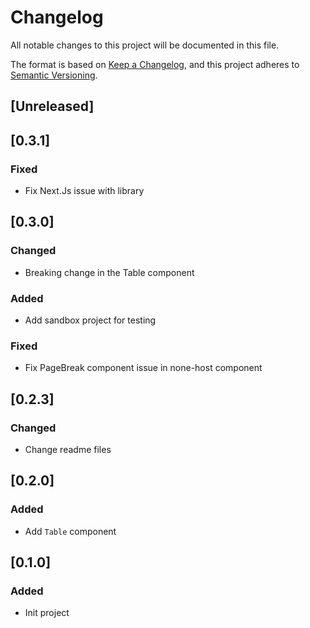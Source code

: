 # Changelog

All notable changes to this project will be documented in this file.

The format is based on [Keep a Changelog](https://keepachangelog.com/en/1.0.0/),
and this project adheres to [Semantic Versioning](https://semver.org/spec/v2.0.0.html).

## [Unreleased]

## [0.3.1]
### Fixed

- Fix Next.Js issue with library

## [0.3.0]

### Changed

- Breaking change in the Table component

### Added

- Add sandbox project for testing

### Fixed

- Fix PageBreak component issue in none-host component

## [0.2.3]
### Changed

- Change readme files

## [0.2.0]
### Added

- Add `Table` component

## [0.1.0]

### Added

- Init project 